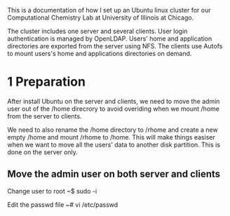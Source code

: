 
This is a documentation of how I set up an Ubuntu linux cluster for our Computational Chemistry Lab at 
University of Illinois at Chicago.

The cluster includes one server and several clients. User login authentication is managed by OpenLDAP.
Users' home and application directories are exported from the server using NFS. 
The clients use Autofs to mount users's home and applications directories on demand.

# 1 Preparation
After install Ubuntu on the server and clients, we need to move the admin user out of the /home direcrory 
to avoid overiding when we mount /home from the server to clients.

We need to also rename the /home directory to /rhome and create a new empty /home and mount /rhome to /home.
This will make things easiser when we want to move all the users' data to another disk partition.
This is done on the server only.

## Move the admin user on both server and clients

Change user to root
~$ sudo -i

Edit the passwd file
~# vi /etc/passwd

